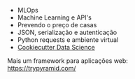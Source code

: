 
- MLOps
- Machine Learning e API's
- Prevendo o preço de casas
- JSON, serialização e autenticação
- Python requests e ambiente virtual
- [Cookiecutter Data Science](https://drivendata.github.io/cookiecutter-data-science/)

Mais um framework para aplicações web:\
https://trypyramid.com/
